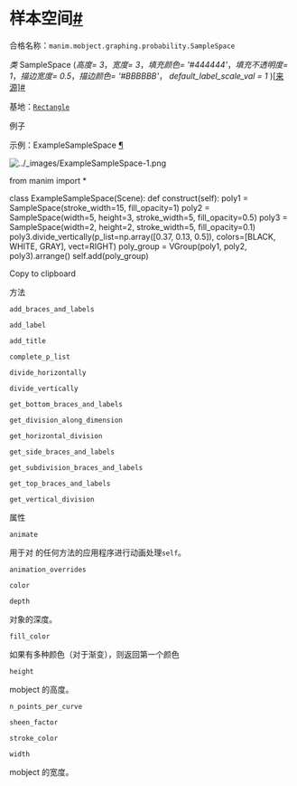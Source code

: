# 样本空间[#](#samplespace "此标题的固定链接")

合格名称：`manim.mobject.graphing.probability.SampleSpace`

_类_ SampleSpace (_高度= 3_，_宽度= 3_，_填充颜色= '#444444'_，_填充不透明度= 1_，_描边宽度= 0.5_，_描边颜色= '#BBBBBB'_， _default_label_scale_val = 1_ )[\[来源\]](../_modules/manim/mobject/graphing/probability.html#SampleSpace)[#](#manim.mobject.graphing.probability.SampleSpace "此定义的固定链接")

基地：[`Rectangle`](manim.mobject.geometry.polygram.Rectangle.html#manim.mobject.geometry.polygram.Rectangle "manim.mobject.geometry.polygram.矩形")

例子

示例：ExampleSampleSpace [¶](#examplesamplespace)

![../_images/ExampleSampleSpace-1.png](../_images/ExampleSampleSpace-1.png)

from manim import \*

class ExampleSampleSpace(Scene):
def construct(self):
poly1 = SampleSpace(stroke_width=15, fill_opacity=1)
poly2 = SampleSpace(width=5, height=3, stroke_width=5, fill_opacity=0.5)
poly3 = SampleSpace(width=2, height=2, stroke_width=5, fill_opacity=0.1)
poly3.divide_vertically(p_list=np.array(\[0.37, 0.13, 0.5\]), colors=\[BLACK, WHITE, GRAY\], vect=RIGHT)
poly_group = VGroup(poly1, poly2, poly3).arrange()
self.add(poly_group)

Copy to clipboard

方法

`add_braces_and_labels`

`add_label`

`add_title`

`complete_p_list`

`divide_horizontally`

`divide_vertically`

`get_bottom_braces_and_labels`

`get_division_along_dimension`

`get_horizontal_division`

`get_side_braces_and_labels`

`get_subdivision_braces_and_labels`

`get_top_braces_and_labels`

`get_vertical_division`

属性

`animate`

用于对 的任何方法的应用程序进行动画处理`self`。

`animation_overrides`

`color`

`depth`

对象的深度。

`fill_color`

如果有多种颜色（对于渐变），则返回第一个颜色

`height`

mobject 的高度。

`n_points_per_curve`

`sheen_factor`

`stroke_color`

`width`

mobject 的宽度。
